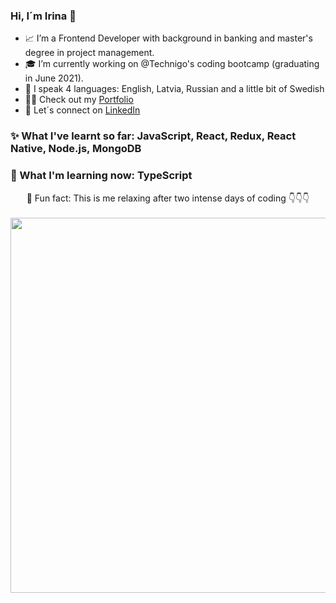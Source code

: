 ### Hi, I´m Irina 👋 

- 📈 I’m a Frontend Developer with background in banking and master's degree in project management.
- 🎓 I’m currently working on @Technigo's coding bootcamp (graduating in June 2021).
- 🌱 I speak 4 languages: English, Latvia, Russian and a little bit of Swedish
- 🐱‍💻 Check out my [Portfolio](https://irina-jekabsone-portfolio.netlify.app/)
- 💬 Let´s connect on [LinkedIn](https://www.linkedin.com/in/irina-j%C4%93kabsone-79742243/)

### ✨ What I've learnt so far: JavaScript, React, Redux, React Native, Node.js, MongoDB

### 🤔 What I'm learning now: TypeScript


<div align="center">
🧘 Fun fact: This is me relaxing after two intense days of coding 👇👇👇
<br />
<br />
  
<img src="https://user-images.githubusercontent.com/73911558/120084966-c8d60100-c0d4-11eb-8dc4-f6810ea825cb.jpg" width="600" height="600"/>
<div/>
